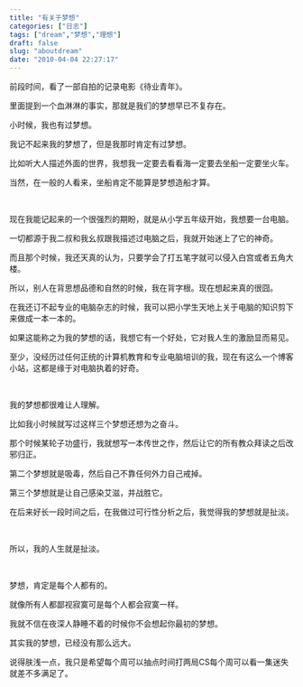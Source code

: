 ```yaml
---
title: "有关于梦想"
categories: ["日志"]
tags: ["dream","梦想","理想"]
draft: false
slug: "aboutdream"
date: "2010-04-04 22:27:17"
---
```


<p>前段时间，看了一部自拍的记录电影《待业青年》。</p>
<p>里面提到一个血淋淋的事实，那就是我们的梦想早已不复存在。</p>
<p></p>
<p>小时候，我也有过梦想。</p>
<p>我记不起来我的梦想了，但是我那时肯定有过梦想。</p>
<p>比如听大人描述外面的世界，我想我一定要去看看海一定要去坐船一定要坐火车。</p>
<p>当然，在一般的人看来，坐船肯定不能算是梦想造船才算。</p>
<p>&nbsp;</p>
<p>现在我能记起来的一个很强烈的期盼，就是从小学五年级开始，我想要一台电脑。</p>
<p>一切都源于我二叔和我幺叔跟我描述过电脑之后，我就开始迷上了它的神奇。</p>
<p>而且那个时候，我还天真的认为，只要学会了打五笔字就可以侵入白宫或者五角大楼。</p>
<p>所以，别人在背思想品德和自然的时候，我在背字根。现在想起来真的很囧。</p>
<p>在我还订不起专业的电脑杂志的时候，我可以把小学生天地上关于电脑的知识剪下来做成一本一本的。</p>
<p>如果这能称之为我的梦想的话，我想它有一个好处，它对我人生的激励显而易见。</p>
<p>至少，没经历过任何正统的计算机教育和专业电脑培训的我，现在有这么一个博客小站，这都是缘于对电脑执着的好奇。</p>
<p>&nbsp;</p>
<p>我的梦想都很难让人理解。</p>
<p>比如我小时候就写过这样三个梦想还想为之奋斗。</p>
<p>那个时候某轮子功盛行，我就想写一本传世之作，然后让它的所有教众拜读之后改邪归正。</p>
<p>第二个梦想就是吸毒，然后自己不靠任何外力自己戒掉。</p>
<p>第三个梦想就是让自己感染艾滋，并战胜它。</p>
<p>在后来好长一段时间之后，在我做过可行性分析之后，我觉得我的梦想就是扯淡。</p>
<p>&nbsp;</p>
<p>所以，我的人生就是扯淡。</p>
<p>&nbsp;</p>
<p>梦想，肯定是每个人都有的。</p>
<p>就像所有人都鄙视寂寞可是每个人都会寂寞一样。</p>
<p>我就不信在夜深人静睡不着的时候你不会想起你最初的梦想。</p>
<p>其实我的梦想，已经没有那么远大。</p>
<p>说得肤浅一点，我只是希望每个周可以抽点时间打两局CS每个周可以看一集迷失就差不多满足了。</p>
